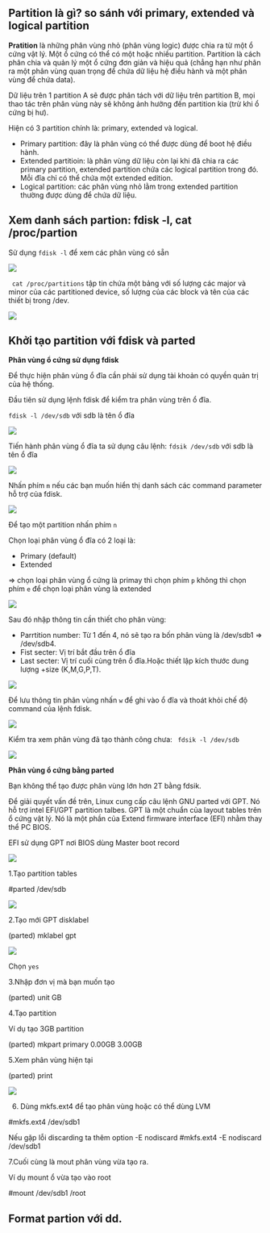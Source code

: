 ## Partition là gì? so sánh với primary, extended và logical partition

**Pratition** là những phân vùng nhỏ (phân vùng logic) được chia ra từ một ổ cứng vật lý. Một ổ cứng có thể có  một hoặc nhiều partition. Partition là cách phân chia và quản lý một ổ cứng đơn giản và hiệu quả (chẳng hạn như phân ra một phân vùng quan trọng để chứa dữ liệu hệ điều hành và một phân vùng để chứa data).

Dữ liệu trên 1 partition A sẽ được phân tách với dữ liệu trên partition B, mọi thao tác trên phân vùng này sẽ không ảnh hưởng đến partition kia (trừ khi ổ cứng bị hư).

Hiện có 3 partition chính là: primary, extended và logical.
- Primary partition: đây là phân vùng có thể được dùng để boot hệ điều hành.
- Extended partitioin: là phân vùng dữ liệu còn lại khi đã chia ra các primary partition, extended partition chứa các logical partition trong đó. Mỗi đĩa chỉ có thể chứa một extended edition.
- Logical partition: các phân vùng nhỏ lằm trong extended partition thường được dùng để chứa dữ liệu.


## Xem danh sách partion: fdisk -l, cat /proc/partion

Sử dụng `fdisk -l` để xem các phân vùng có sẵn

<img src="https://i.imgur.com/ajqiioq.jpg">

` cat /proc/partitions` tập tin chứa một bảng với số lượng các major và minor của các partitioned device, số lượng của các block và tên của các thiết bị trong /dev.

<img src="https://i.imgur.com/foIK3nx.jpg">



## Khởi tạo partition với fdisk và parted

**Phân vùng ổ cứng sử dụng fdisk**

Để thực hiện phân vùng ổ đĩa cần phải sử dụng tài khoản có quyền quản trị của hệ thống.

Đầu tiên sử dụng lệnh fdisk để kiểm tra phân vùng trên ổ đĩa.

`fdisk -l /dev/sdb` với sdb là tên ổ đĩa

<img src="https://i.imgur.com/NUy1nMv.png">

Tiến hành phân vùng ổ đĩa ta sử dụng câu lệnh: `fdsik /dev/sdb` với sdb là tên ổ đĩa

<img src="https://i.imgur.com/wmudc4t.png">

Nhấn phím `m` nếu các bạn muốn hiển thị danh sách các command parameter hỗ trợ của fdisk.

<img src="https://i.imgur.com/gtCMP4N.png">

Để tạo một partition nhấn phím `n`

Chọn loại phân vùng ổ đĩa có 2 loại là:
- Primary (default)
- Extended

=> chọn loại phân vùng ổ cứng là primay thì chọn phím `p` không thì chọn phím `e` để chọn loại phân vùng là extended

<img src="https://i.imgur.com/g2d7Ejt.png">

Sau đó nhập thông tin cần thiết cho phân vùng:
- Parrtition number: Từ 1 đến 4, nó sẽ tạo ra bốn phân vùng là /dev/sdb1 => /dev/sdb4.
- Fist secter: Vị trí bắt đầu trên ổ đĩa
- Last secter: Vị trí cuối cùng trên ổ đĩa.Hoặc thiết lập kích thước dung lượng +size (K,M,G,P,T).

<img src="https://i.imgur.com/dNpKxRO.png">

Để lưu thông tin phân vùng nhấn `w` để ghi vào ổ đĩa và thoát khỏi chế độ command của lệnh fdisk.

<img src="https://i.imgur.com/Pb0iIwb.png">

Kiểm tra xem phân vùng đã tạo thành công chưa: ` fdsik -l /dev/sdb`

<img src="https://i.imgur.com/XDq3m6I.png">

**Phân vùng ổ cứng bằng parted**

Bạn không thể tạo được phân vùng lớn hơn 2T bằng fdsik.

Để giải quyết vấn đề trên, Linux cung cấp câu lệnh GNU parted với GPT. Nó hỗ trợ intel EFI/GPT partition talbes. GPT là một chuẩn của layout tables trên ổ cứng vật lý. Nó là một phần của Extend firmware interface (EFI) nhằm thay thể PC BIOS.

EFI sử dụng GPT nơi BIOS dùng Master boot record

<img src="https://i.imgur.com/XqrSMhL.jpg">

1.Tạo partition tables 

#parted /dev/sdb

<img src="https://i.imgur.com/VaznvW9.png">

2.Tạo mới GPT disklabel 

(parted) mklabel gpt

<img src="https://i.imgur.com/rB9z3a7.png">

Chọn `yes`

3.Nhập đơn vị mà bạn muốn tạo

(parted) unit GB

4.Tạo partition 

Ví dụ tạo 3GB partition

(parted) mkpart primary 0.00GB 3.00GB

5.Xem phân vùng hiện tại

(parted) print

<img src="https://i.imgur.com/A6uHBpc.png">

6. Dùng mkfs.ext4 để tạo phân vùng hoặc có thể dùng LVM

 #mkfs.ext4 /dev/sdb1
 
 Nếu gặp lỗi discarding ta thêm option -E nodiscard
 #mkfs.ext4 -E nodiscard /dev/sdb1
 
 7.Cuối cùng là mout phân vùng vừa tạo ra.
 
 Ví dụ mount ổ vừa tạo vào root
 
 #mount /dev/sdb1 /root 


## Format partion với dd.

